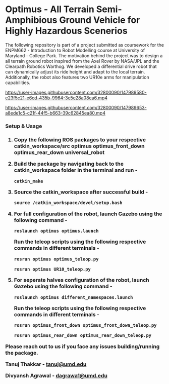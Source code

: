 # Optimus - All Terrain Semi-Amphibious Ground Vehicle for Highly Hazardous Scenerios

The following repository is part of a project submitted as coursework for the ENPM662 - Introduction to Robot Modelling course at University of Maryland - College Park. The motivation behind the project was to design a all terrain ground robot inspired from the Axel Rover by NASA/JPL and the Clearpath Robotics Warthog. We developed a differential drive robot that can dynamically adjust its ride height and adapt to the local terrain. Additionally, the robot also features two UR10e arms for manipulation capabilities.

https://user-images.githubusercontent.com/32800090/147989580-e23f5c21-e6cd-435b-9964-3e5e28a08ea6.mp4

https://user-images.githubusercontent.com/32800090/147989653-a8ede1c5-c21f-44f5-b663-39c62845ea80.mp4


<h3>Setup & Usage<h3>

1. Copy the following ROS packages to your respective catkin_workspace/src
	optimus
	optimus_front_down
	optimus_rear_down
	universal_robot

2. Build the package by navigating back to the catkin_workspace folder in the terminal and run -
	```
	catkin_make
	```
3. Source the catkin_workspace after successful build - 
	```
	source /catkin_workspace/devel/setup.bash
	```
4. For full configuration of the robot, launch Gazebo using the following command -
	```
	roslaunch optimus optimus.launch
	```
   Run the teleop scripts using the following respective commands in different terminals - 
   	```
	rosrun optimus optimus_teleop.py

	rosrun optimus UR10_teleop.py
	```
5. For seperate halves configuration of the robot, launch Gazebo using the following command -
	```
	roslaunch optimus different_namespaces.launch
	```
	Run the teleop scripts using the following respective commands in different terminals - 

	```
	rosrun optimus_front_down optimus_front_down_teleop.py

	rosrun optimus_rear_down optimus_rear_down_teleop.py
	```

Please reach out to us if you face any issues building/running the package.
	
Tanuj Thakkar - tanuj@umd.edu
	
Divyansh Agrawal - dagrawa1@umd.edu
